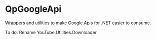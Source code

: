 # QpGoogleApi


  Wrappers and utilities to make Google.Apis for .NET easier to consume.


To do:
  Rename YouTube.Utilities.Downloader
